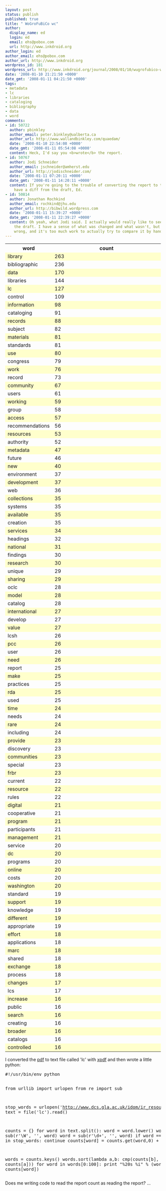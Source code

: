 ```yaml
---
layout: post
status: publish
published: true
title: " WoGroFuBiCo wc"
author:
  display_name: ed
  login: ed
  email: ehs@pobox.com
  url: http://www.inkdroid.org
author_login: ed
author_email: ehs@pobox.com
author_url: http://www.inkdroid.org
wordpress_id: 181
wordpress_url: http://www.inkdroid.org/journal/2008/01/10/wugrofubico-wc/
date: '2008-01-10 21:21:50 +0000'
date_gmt: '2008-01-11 04:21:50 +0000'
tags:
- metadata
- lc
- libraries
- cataloging
- bibliography
- data
- word
comments:
- id: 50722
  author: pbinkley
  author_email: peter.binkley@ualberta.ca
  author_url: http://www.wallandbinkley.com/quaedam/
  date: '2008-01-10 22:54:08 +0000'
  date_gmt: '2008-01-11 05:54:08 +0000'
  content: Heck, I'd say you <b>wrote</b> the report.
- id: 50767
  author: Jodi Schneider
  author_email: jschneider@amherst.edu
  author_url: http://jodischneider.com/
  date: '2008-01-11 07:20:11 +0000'
  date_gmt: '2008-01-11 14:20:11 +0000'
  content: If you're going to the trouble of converting the report to text, I'd rather
    have a diff from the draft, Ed.
- id: 50814
  author: Jonathan Rochkind
  author_email: rochkind@jhu.edu
  author_url: http://bibwild.wordpress.com
  date: '2008-01-11 15:39:27 +0000'
  date_gmt: '2008-01-11 22:39:27 +0000'
  content: Oh yeah, what Jodi said. I actually would really like to see a diff with
    the draft. I have a sense of what was changed and what wasn't, but I could be
    wrong, and it's too much work to actually try to compare it by hand.
---
```

<p></p>
<table cellspacing="0" cellpadding="3" width="30%">
<tr>
<th width="25%">word</th>
<th>count</th>
</tr>
<tr style="background: #FFFFCC;">
<td>library</td>
<td>263</td>
</tr>
<td>bibliographic</td>
<td>236</td>
<tr style="background: #FFFFCC;">
<td>data</td>
<td>170</td>
</tr>
<td>libraries</td>
<td>144</td>
<tr style="background: #FFFFCC;">
<td>lc</td>
<td>127</td>
</tr>
<td>control</td>
<td>109</td>
<tr style="background: #FFFFCC;">
<td>information</td>
<td>98</td>
</tr>
<td>cataloging</td>
<td>91</td>
<tr style="background: #FFFFCC;">
<td>records</td>
<td>88</td>
</tr>
<td>subject</td>
<td>82</td>
<tr style="background: #FFFFCC;">
<td>materials</td>
<td>81</td>
</tr>
<td>standards</td>
<td>81</td>
<tr style="background: #FFFFCC;">
<td>use</td>
<td>80</td>
</tr>
<td>congress</td>
<td>79</td>
<tr style="background: #FFFFCC;">
<td>work</td>
<td>76</td>
</tr>
<td>record</td>
<td>73</td>
<tr style="background: #FFFFCC;">
<td>community</td>
<td>67</td>
</tr>
<td>users</td>
<td>61</td>
<tr style="background: #FFFFCC;">
<td>working</td>
<td>59</td>
</tr>
<td>group</td>
<td>58</td>
<tr style="background: #FFFFCC;">
<td>access</td>
<td>57</td>
</tr>
<td>recommendations</td>
<td>56</td>
<tr style="background: #FFFFCC;">
<td>resources</td>
<td>53</td>
</tr>
<td>authority</td>
<td>52</td>
<tr style="background: #FFFFCC;">
<td>metadata</td>
<td>47</td>
</tr>
<td>future</td>
<td>46</td>
<tr style="background: #FFFFCC;">
<td>new</td>
<td>40</td>
</tr>
<td>environment</td>
<td>37</td>
<tr style="background: #FFFFCC;">
<td>development</td>
<td>37</td>
</tr>
<td>web</td>
<td>36</td>
<tr style="background: #FFFFCC;">
<td>collections</td>
<td>35</td>
</tr>
<td>systems</td>
<td>35</td>
<tr style="background: #FFFFCC;">
<td>available</td>
<td>35</td>
</tr>
<td>creation</td>
<td>35</td>
<tr style="background: #FFFFCC;">
<td>services</td>
<td>34</td>
</tr>
<td>headings</td>
<td>32</td>
<tr style="background: #FFFFCC;">
<td>national</td>
<td>31</td>
</tr>
<td>findings</td>
<td>30</td>
<tr style="background: #FFFFCC;">
<td>research</td>
<td>30</td>
</tr>
<td>unique</td>
<td>29</td>
<tr style="background: #FFFFCC;">
<td>sharing</td>
<td>29</td>
</tr>
<td>oclc</td>
<td>28</td>
<tr style="background: #FFFFCC;">
<td>model</td>
<td>28</td>
</tr>
<td>catalog</td>
<td>28</td>
<tr style="background: #FFFFCC;">
<td>international</td>
<td>27</td>
</tr>
<td>develop</td>
<td>27</td>
<tr style="background: #FFFFCC;">
<td>value</td>
<td>27</td>
</tr>
<td>lcsh</td>
<td>26</td>
<tr style="background: #FFFFCC;">
<td>pcc</td>
<td>26</td>
</tr>
<td>user</td>
<td>26</td>
<tr style="background: #FFFFCC;">
<td>need</td>
<td>26</td>
</tr>
<td>report</td>
<td>25</td>
<tr style="background: #FFFFCC;">
<td>make</td>
<td>25</td>
</tr>
<td>practices</td>
<td>25</td>
<tr style="background: #FFFFCC;">
<td>rda</td>
<td>25</td>
</tr>
<td>used</td>
<td>25</td>
<tr style="background: #FFFFCC;">
<td>time</td>
<td>24</td>
</tr>
<td>needs</td>
<td>24</td>
<tr style="background: #FFFFCC;">
<td>rare</td>
<td>24</td>
</tr>
<td>including</td>
<td>24</td>
<tr style="background: #FFFFCC;">
<td>provide</td>
<td>23</td>
</tr>
<td>discovery</td>
<td>23</td>
<tr style="background: #FFFFCC;">
<td>communities</td>
<td>23</td>
</tr>
<td>special</td>
<td>23</td>
<tr style="background: #FFFFCC;">
<td>frbr</td>
<td>23</td>
</tr>
<td>current</td>
<td>22</td>
<tr style="background: #FFFFCC;">
<td>resource</td>
<td>22</td>
</tr>
<td>rules</td>
<td>22</td>
<tr style="background: #FFFFCC;">
<td>digital</td>
<td>21</td>
</tr>
<td>cooperative</td>
<td>21</td>
<tr style="background: #FFFFCC;">
<td>program</td>
<td>21</td>
</tr>
<td>participants</td>
<td>21</td>
<tr style="background: #FFFFCC;">
<td>management</td>
<td>21</td>
</tr>
<td>service</td>
<td>20</td>
<tr style="background: #FFFFCC;">
<td>dc</td>
<td>20</td>
</tr>
<td>programs</td>
<td>20</td>
<tr style="background: #FFFFCC;">
<td>online</td>
<td>20</td>
</tr>
<td>costs</td>
<td>20</td>
<tr style="background: #FFFFCC;">
<td>washington</td>
<td>20</td>
</tr>
<td>standard</td>
<td>19</td>
<tr style="background: #FFFFCC;">
<td>support</td>
<td>19</td>
</tr>
<td>knowledge</td>
<td>19</td>
<tr style="background: #FFFFCC;">
<td>different</td>
<td>19</td>
</tr>
<td>appropriate</td>
<td>19</td>
<tr style="background: #FFFFCC;">
<td>effort</td>
<td>18</td>
</tr>
<td>applications</td>
<td>18</td>
<tr style="background: #FFFFCC;">
<td>marc</td>
<td>18</td>
</tr>
<td>shared</td>
<td>18</td>
<tr style="background: #FFFFCC;">
<td>exchange</td>
<td>18</td>
</tr>
<td>process</td>
<td>18</td>
<tr style="background: #FFFFCC;">
<td>changes</td>
<td>17</td>
</tr>
<td>lcs</td>
<td>17</td>
<tr style="background: #FFFFCC;">
<td>increase</td>
<td>16</td>
</tr>
<td>public</td>
<td>16</td>
<tr style="background: #FFFFCC;">
<td>search</td>
<td>16</td>
</tr>
<td>creating</td>
<td>16</td>
<tr style="background: #FFFFCC;">
<td>broader</td>
<td>16</td>
</tr>
<td>catalogs</td>
<td>16</td>
<tr style="background: #FFFFCC;">
<td>controlled</td>
<td>16</td>
</tr>
</table>
<p>I converted the <a href="http://www.loc.gov/bibliographic-future/news/lcwg-ontherecord-jan08-final.pdf">pdf</a> to text file called 'lc' with <a href="http://www.foolabs.com/xpdf/">xpdf</a> and then wrote a little python:</p>
<pre lang="python">
#!/usr/bin/env python

from urllib import urlopen
from re import sub

stop_words = urlopen('http://www.dcs.gla.ac.uk/idom/ir_resources/linguistic_utils/stop_words').read().split()
text = file('lc').read()

counts = {}
for word in text.split():
    word = word.lower()
    word = sub(r'\W', '', word)
    word = sub(r'\d+', '', word)
    if word == ''  or word in stop_words: continue
    counts[word] = counts.get(word,0) + 1

words = counts.keys()
words.sort(lambda a,b: cmp(counts[b], counts[a]))
for word in words[0:100]:
    print "%20s %i" % (word, counts[word])
</pre>
<p>Does me writing code to read the report count as reading the report? ... </p>
